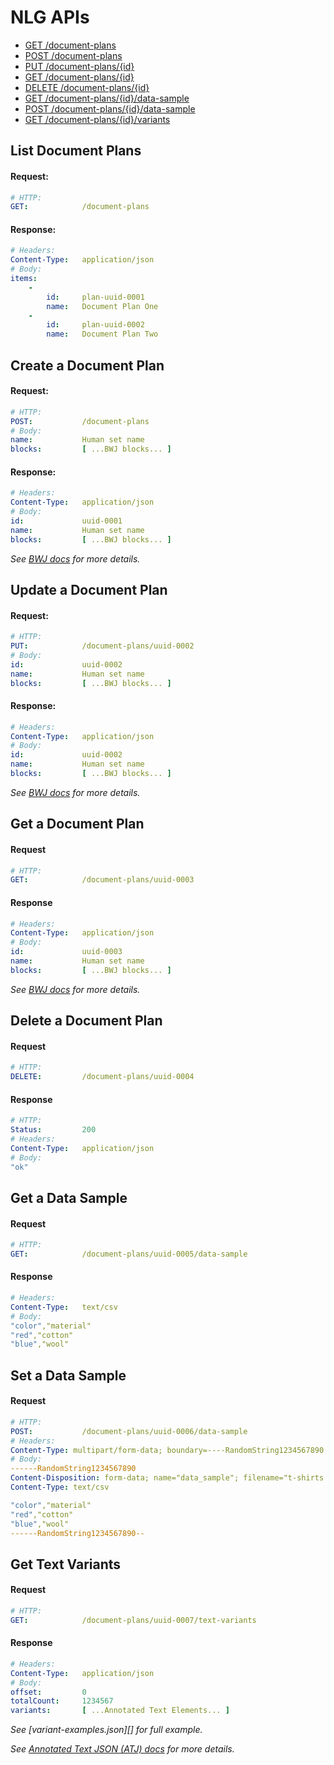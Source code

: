 #   NLG APIs

*   [GET /document-plans](#list-document-plans)
*   [POST /document-plans](#create-a-document-plan)
*   [PUT /document-plans/{id}](#update-a-document-plan)
*   [GET /document-plans/{id}](#get-a-document-plan)
*   [DELETE /document-plans/{id}](#delete-a-document-plan)
*   [GET /document-plans/{id}/data-sample](#get-a-data-sample)
*   [POST /document-plans/{id}/data-sample](#set-a-data-sample)
*   [GET /document-plans/{id}/variants](#get-text-variants)

##  List Document Plans

####    Request:
```yaml
# HTTP:
GET:            /document-plans
```

####    Response:
```yaml
# Headers:
Content-Type:   application/json
# Body:
items:
    -
        id:     plan-uuid-0001
        name:   Document Plan One
    -
        id:     plan-uuid-0002
        name:   Document Plan Two
```

##  Create a Document Plan

####    Request:
```yaml
# HTTP:
POST:           /document-plans
# Body:
name:           Human set name
blocks:         [ ...BWJ blocks... ]
```

####    Response:
```yaml
# Headers:
Content-Type:   application/json
# Body:
id:             uuid-0001
name:           Human set name
blocks:         [ ...BWJ blocks... ]
```

_See [BWJ docs][BWJ] for more details._

##  Update a Document Plan

####    Request:
```yaml
# HTTP:
PUT:            /document-plans/uuid-0002
# Body:
id:             uuid-0002
name:           Human set name
blocks:         [ ...BWJ blocks... ]
```

####    Response:
```yaml
# Headers:
Content-Type:   application/json
# Body:
id:             uuid-0002
name:           Human set name
blocks:         [ ...BWJ blocks... ]
```

_See [BWJ docs][BWJ] for more details._

##  Get a Document Plan

####    Request
```yaml
# HTTP:
GET:            /document-plans/uuid-0003
```

####    Response
```yaml
# Headers:
Content-Type:   application/json
# Body:
id:             uuid-0003
name:           Human set name
blocks:         [ ...BWJ blocks... ]
```

_See [BWJ docs][BWJ] for more details._

##  Delete a Document Plan

####    Request
```yaml
# HTTP:
DELETE:         /document-plans/uuid-0004
```

####    Response
```yaml
# HTTP:
Status:         200
# Headers:
Content-Type:   application/json
# Body:
"ok"
```

##  Get a Data Sample

####    Request
```yaml
# HTTP:
GET:            /document-plans/uuid-0005/data-sample
```

####    Response
```yaml
# Headers:
Content-Type:   text/csv
# Body:
"color","material"
"red","cotton"
"blue","wool"
```

##  Set a Data Sample

####    Request
```yaml
# HTTP:
POST:           /document-plans/uuid-0006/data-sample
# Headers:
Content-Type: multipart/form-data; boundary=----RandomString1234567890
# Body:
------RandomString1234567890
Content-Disposition: form-data; name="data_sample"; filename="t-shirts.csv"
Content-Type: text/csv

"color","material"
"red","cotton"
"blue","wool"
------RandomString1234567890--
```

##  Get Text Variants

####    Request
```yaml
# HTTP:
GET:            /document-plans/uuid-0007/text-variants
```

####    Response
```yaml
# Headers:
Content-Type:   application/json
# Body:
offset:         0
totalCount:     1234567
variants:       [ ...Annotated Text Elements... ]
```

_See [variant-examples.json][] for full example._

_See [Annotated Text JSON (ATJ) docs][ATJ] for more details._

[ATJ]:          annotated-text-json.md
[BWJ]:          blockly-workspace-json.md
